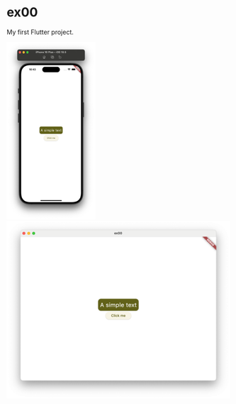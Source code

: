# ex00

My first Flutter project.


<img src="images/ios.png" height="400" width="200"/>
<img src="images/macos.png" height="400" width="600"/>
